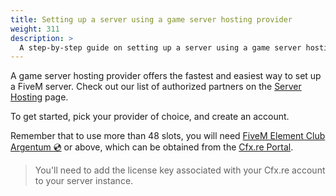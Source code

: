 ```yaml
---
title: Setting up a server using a game server hosting provider
weight: 311
description: >
  A step-by-step guide on setting up a server using a game server hosting provider.
---
```


A game server hosting provider offers the fastest and easiest way to set up a FiveM server. Check out our list of authorized partners on the [Server Hosting](https://fivem.net/server-hosting) page.

To get started, pick your provider of choice, and create an account.

Remember that to use more than 48 slots, you will need [FiveM Element Club Argentum 💿][subscription-join] or above, which can be obtained from the [Cfx.re Portal][portal].
> You'll need to add the license key associated with your Cfx.re account to your server instance.

[portal]: https://portal.cfx.re
[subscription-join]: https://portal.cfx.re/subscriptions
